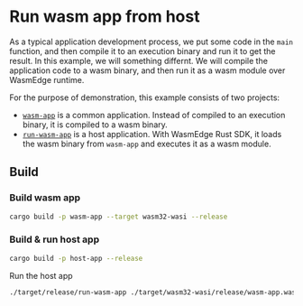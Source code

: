 
# Run wasm app from host

As a typical application development process, we put some code in the `main` function, and then compile it to an execution binary and run it to get the result. In this example, we will something differnt. We will compile the application code to a wasm binary, and then run it as a wasm module over WasmEdge runtime.

For the purpose of demonstration, this example consists of two projects:

- [`wasm-app`](wasm-app) is a common application. Instead of compiled to an execution binary, it is compiled to a wasm binary.
- [`run-wasm-app`](run-wasm-app) is a host application. With WasmEdge Rust SDK, it loads the wasm binary from `wasm-app` and executes it as a wasm module.

## Build

### Build wasm app

```bash
cargo build -p wasm-app --target wasm32-wasi --release
```

### Build & run host app

```bash
cargo build -p host-app --release
```

Run the host app

```bash
./target/release/run-wasm-app ./target/wasm32-wasi/release/wasm-app.wasm
```
